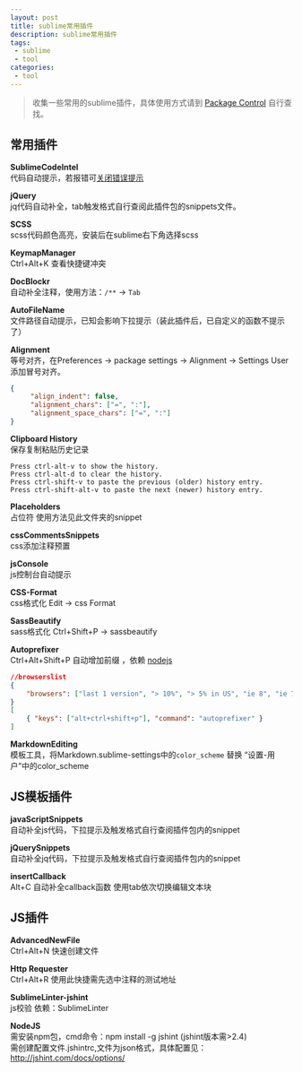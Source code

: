 ```yaml
---
layout: post
title: sublime常用插件
description: sublime常用插件
tags:
 - sublime
 - tool
categories:
 - tool
---
```


> 收集一些常用的sublime插件，具体使用方式请到 <a href="https://packagecontrol.io/" target="_blank" title="">Package Control</a> 自行查找。

## 常用插件

**SublimeCodeIntel**  
    代码自动提示，若报错可<a href="http://blog.csdn.net/shuifa2008/article/details/9340011" target="_blank" title="">关闭错误提示</a>

<!-- more -->

**jQuery**     
    jq代码自动补全，tab触发格式自行查阅此插件包的snippets文件。

**SCSS**  
    scss代码颜色高亮，安装后在sublime右下角选择scss

**KeymapManager**     
    Ctrl+Alt+K     查看快捷键冲突

**DocBlockr**     
    自动补全注释，使用方法：`/**` -> `Tab`

**AutoFileName**     
    文件路径自动提示，已知会影响下拉提示（装此插件后，已自定义的函数不提示了）

**Alignment**     
    等号对齐，在Preferences -> package settings -> Alignment -> Settings User添加冒号对齐。
    
```json
{
     "align_indent": false,
     "alignment_chars": ["=", ":"],
     "alignment_space_chars": ["=", ":"]
}
```

**Clipboard History**     
    保存复制粘贴历史记录

    Press ctrl-alt-v to show the history.
    Press ctrl-alt-d to clear the history.
    Press ctrl-shift-v to paste the previous (older) history entry.
    Press ctrl-shift-alt-v to paste the next (newer) history entry.

**Placeholders**     
    占位符     使用方法见此文件夹的snippet

**cssCommentsSnippets**     
    css添加注释预置

**jsConsole**     
    js控制台自动提示

**CSS-Format**     
    css格式化     Edit -> css Format

**SassBeautify**     
    sass格式化     Ctrl+Shift+P -> sassbeautify

**Autoprefixer**     
    Ctrl+Alt+Shift+P     自动增加前缀 ，依赖 <a href="https://nodejs.org/" target="_blank" title="">nodejs</a>
    
```json
//browserslist
{
    "browsers": ["last 1 version", "> 10%", "> 5% in US", "ie 8", "ie 7"]
}
[
    { "keys": ["alt+ctrl+shift+p"], "command": "autoprefixer" }
]
```

**MarkdownEditing**     
    模板工具，将Markdown.sublime-settings中的`color_scheme` 替换 “设置-用户”中的color_scheme


## JS模板插件

**javaScriptSnippets**     
    自动补全js代码，下拉提示及触发格式自行查阅插件包内的snippet

**jQuerySnippets**     
    自动补全jq代码，下拉提示及触发格式自行查阅插件包内的snippet

**insertCallback**     
    Alt+C     自动补全callback函数     使用tab依次切换编辑文本块


## JS插件

**AdvancedNewFile**     
    Ctrl+Alt+N     快速创建文件

**Http Requester**     
    Ctrl+Alt+R     使用此快捷需先选中注释的测试地址

**SublimeLinter-jshint**     
    js校验    依赖：SublimeLinter

**NodeJS**     
    需安装npm包，cmd命令：npm install -g jshint     (jshint版本需>2.4) <br>
    需创建配置文件.jshintrc,文件为json格式，具体配置见：http://jshint.com/docs/options/
